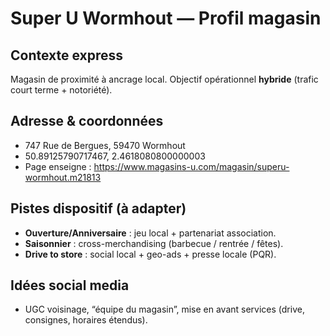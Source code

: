 # Super U Wormhout — Profil magasin

## Contexte express
Magasin de proximité à ancrage local. Objectif opérationnel **hybride** (trafic court terme + notoriété).

## Adresse & coordonnées
- 747 Rue de Bergues, 59470 Wormhout  
- 50.89125790717467, 2.4618080800000003  
- Page enseigne : https://www.magasins-u.com/magasin/superu-wormhout.m21813

## Pistes dispositif (à adapter)
- **Ouverture/Anniversaire** : jeu local + partenariat association.
- **Saisonnier** : cross-merchandising (barbecue / rentrée / fêtes).
- **Drive to store** : social local + geo-ads + presse locale (PQR).

## Idées social media
- UGC voisinage, “équipe du magasin”, mise en avant services (drive, consignes, horaires étendus).
